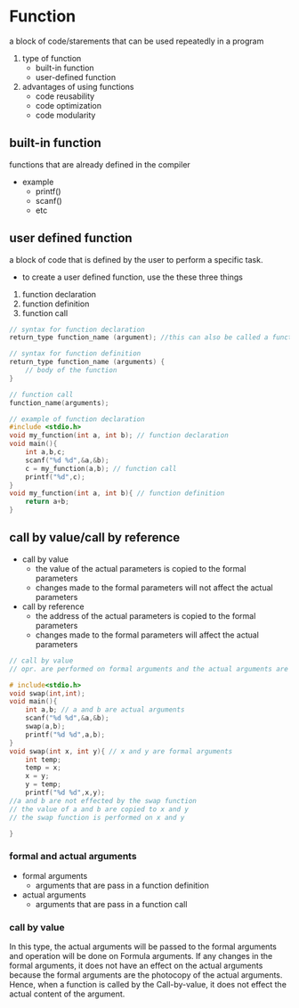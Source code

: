 # Function
a block of code/starements that can be used repeatedly in a program

1. type of function
    - built-in function
    - user-defined function 
2. advantages of using functions
    - code reusability
    - code optimization
    - code modularity


## built-in function
functions that are already defined in the compiler
- example
    - printf()
    - scanf()
    - etc

## user defined function
a block of code that is defined by the user to perform a specific task.
- to create a user defined function, use the these three things
1. function declaration
2. function definition
2. function call
```c
// syntax for function declaration
return_type function_name (argument); //this can also be called a function prototype

// syntax for function definition
return_type function_name (arguments) {
    // body of the function
}

// function call
function_name(arguments);
```

```c
// example of function declaration
#include <stdio.h>
void my_function(int a, int b); // function declaration
void main(){
    int a,b,c;
    scanf("%d %d",&a,&b);
    c = my_function(a,b); // function call
    printf("%d",c);
}
void my_function(int a, int b){ // function definition
    return a+b;
}
```

## call by value/call by reference
- call by value
    - the value of the actual parameters is copied to the formal parameters
    - changes made to the formal parameters will not affect the actual parameters
- call by reference
    - the address of the actual parameters is copied to the formal parameters
    - changes made to the formal parameters will affect the actual parameters

```c
// call by value 
// opr. are performed on formal arguments and the actual arguments are not effected 

# include<stdio.h>
void swap(int,int);
void main(){
    int a,b; // a and b are actual arguments 
    scanf("%d %d",&a,&b);
    swap(a,b);
    printf("%d %d",a,b);
}
void swap(int x, int y){ // x and y are formal arguments 
    int temp;
    temp = x;
    x = y;
    y = temp;
    printf("%d %d",x,y);
//a and b are not effected by the swap function
// the value of a and b are copied to x and y
// the swap function is performed on x and y

}
```

### formal and actual arguments
- formal arguments
    - arguments that are pass in a function definition
- actual arguments
    - arguments that are pass in a function call


        
### call by value
In this type, the actual arguments will be passed to the formal arguments and operation will be done on Formula arguments. If any changes in the formal arguments, it does not have an effect on the actual arguments because the formal arguments are the photocopy of the actual arguments. Hence, when a function is called by the Call-by-value, it does not effect the actual content of the argument.
